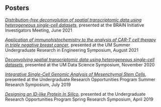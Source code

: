 ## Posters

*[Distribution-free deconvolution of spatial transcriptomic data using heterogeneous single-cell datasets](files/jsodicoff_CV_2022_v4.pdf)*, presented at the BRAIN Initiative Investigators Meeting, June 2021

*[Application of immunohistochemistry to the analysis of CAR-T cell therapy in triple negative breast cancer]()*, presented at the UM Summer Undergraduate Research in Engineering Symposium, August 2021

*[Deconvolving spatial transcriptomic data using heterogeneous single-cell datasets]()*, presented at the UM Data Science Symposium, November 2020

*[Integrative Single-Cell Genomic Analysis of Mesenchymal Stem Cells]()*, presented at the Undergraduate Research Opportunities Program Summer Research Symposium, July 2019

*[Designing an ID-like Protein In Silico]()*, presented at the Undergraduate Research Opportunities Program Spring Research Symposium, April 2019
